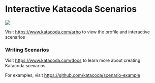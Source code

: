 # Interactive Katacoda Scenarios

[![](http://shields.katacoda.com/katacoda/arho/count.svg)](https://www.katacoda.com/arho "Get your profile on Katacoda.com")

Visit https://www.katacoda.com/arho to view the profile and interactive scenarios

### Writing Scenarios
Visit https://www.katacoda.com/docs to learn more about creating Katacoda scenarios

For examples, visit https://github.com/katacoda/scenario-example
